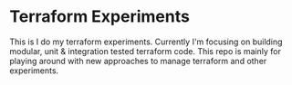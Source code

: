 # Terraform Experiments

This is I do my terraform experiments.  Currently I'm focusing on building modular, unit & integration tested terraform code.
This repo is mainly for playing around with new approaches to manage terraform and other experiments.

